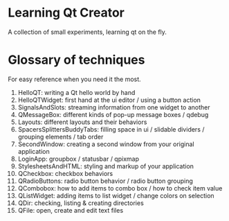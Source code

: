 # Learning Qt Creator
A collection of small experiments, learning qt on the fly.

# Glossary of techniques
For easy reference when you need it the most.

1. HelloQT: writing a Qt hello world by hand
2. HelloQTWidget: first hand at the ui editor / using a button action
3. SignalsAndSlots: streaming information from one widget to another
4. QMessageBox: different kinds of pop-up message boxes / qdebug
5. Layouts: different layouts and their behaviors
6. SpacersSplittersBuddyTabs: filling space in ui / slidable dividers / grouping elements / tab order
7. SecondWindow: creating a second window from your original application
8. LoginApp: groupbox / statusbar / qpixmap
9. StylesheetsAndHTML: styling and markup of your application
10. QCheckbox: checkbox behaviors
11. QRadioButtons: radio button behavior / radio button grouping
12. QCombobox: how to add items to combo box / how to check item value
13. QListWidget: adding items to list widget / change colors on selection
14. QDir: checking, listing & creating directories
15. QFile: open, create and edit text files
